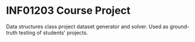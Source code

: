 # INF01203 Course Project
Data structures class project dataset generator and solver. Used as ground-truth testing of students' projects.
